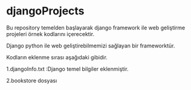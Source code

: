 # djangoProjects
Bu repository temelden başlayarak django framework ile web geliştirme projeleri örnek kodlarını içerecektir.

Django python ile web geliştirebilmemizi sağlayan bir frameworktür.

Kodların eklenme sırası aşağıdaki gibidir. 

1.djangoInfo.txt :Django temel bilgiler eklenmiştir.

2.bookstore dosyası

